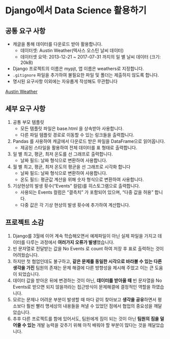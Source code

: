 # Django에서 Data Science 활용하기

## 공통 요구 사항

- 캐글을 통해 데이터를 다운로드 받아 활용합니다.
    - 데이터셋: Austin Weather(텍사스 오스틴 날씨 데이터)
    - 데이터셋 요약: 2013-12-21 ~ 2017-07-31 까지의 일 별 날씨 데이터 (크기: 20kB)
- Django 프로젝트의 이름은 mypjt, 앱 이름은 weathers로 지정합니다.
- `.gitignore` 파일을 추가하여 불필요한 파일 및 폴더는 제출하지 않도록 합니다.
- 명시된 요구사항 이외에는 자유롭게 작성해도 무관합니다

[Austin Weather](https://www.kaggle.com/datasets/grubenm/austin-weather)

## 세부 요구 사항

1. 공통 부모 템플릿
    - 모든 템플릿 파일은 base.html 을 상속받아 사용합니다.
    - 다른 파일 템플릿 경로로 이동할 수 있는 링크들을 출력합니다.
2. Pandas 를 사용하여 캐글에서 다운로드 받은 파일을 DataFrame으로 읽어옵니다.
    - 제공된 스타일을 활용하여 전체 데이터를 표 형태로 출력합니다.
3. 일 별 최고, 평균, 최저 온도를 선 그래프로 출력합니다.
    - 날짜 필드: 날짜 형식으로 변환하여 사용합니다.
4. 월 별 최고, 평균, 최저 온도의 평균을 선 그래프로 시각화 합니다
    - 날짜 필드: 날짜 형식으로 변환하여 사용합니다.
    - 온도 필드: 평균값 계산을 위해 숫자 형식으로 변환하여 사용합니다.
5. 기상현상의 발생 횟수(“Events” 컬럼)를 히스토그램으로 출력합니다.
    - 사용되는 Events 컬럼은 “결측치” 가 포함되어 있으며, “다중 값을 허용” 합니다.
    - 다중 값은 각 기상 현상의 발생 횟수에 추가하여 계산합니다.

## 프로젝트 소감

1. Django를 3월에 이어 계속 학습해오면서 예제파일이 아닌 실제 파일을 가지고 데이터를 다루는 과정에서 **여러가지 오류가 발생**했습니다.
2. 빈 문자열로 전달받는 값을 No Events 로 count 하여 저장 후 표로 출력하는 것이 어려웠습니다.
3. 하지만 첫 협업인데도 불구하고, **같은 문제를 동일한 시각으로 바라볼 수 있는 다른 생각을 가진** 팀원의 존재는 문제 해결에 다른 방향성을 제시해 주었고 이는 큰 도움이 되었습니다.
4. 데이터 값을 받아온 뒤에 변경하는 것이 아닌, **데이터를 받아올 때** 빈 문자열을 No Events로 받으면 되지 않을까라는 접근방식이 문제해결에 결정적인 역할을 하였습니다.
5. 모르는 문제나 어려운 부분이 발생할 때 마다 같이 찾아보고 **생각을 공유**하면서 평소보다 훨씬 빨리 명세상의 내용들을 쳐낼 수 있었던 점에서 협업의 중요성을 깨달았습니다.
6. 추후 다른 프로젝트를 함에 있어서도, 팀원에게 짐이 되는 것이 아닌 **팀원의 짐을 덜어줄 수 있는** 개발 능력을 갖추기 위해 아직 배워야 할 부분이 많다는 것을 깨달았습니다.